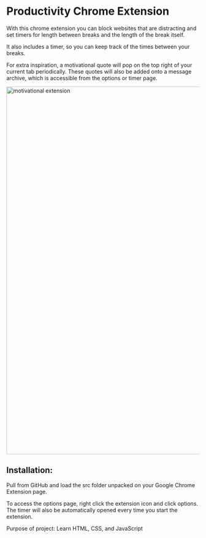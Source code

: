 # Productivity Chrome Extension
With this chrome extension you can block websites that are distracting and set timers for length between breaks and the length of the break itself. 

It also includes a timer, so you can keep track of the times between your breaks. 

For extra inspiration, a motivational quote will pop on the top right of your current tab periodically. These quotes will also be added onto a message archive, which is accessible from the options or timer page.

<img width="960" alt="motivational extension" src="https://user-images.githubusercontent.com/42393264/50673405-34622580-0f92-11e9-80b1-4a0cf1e3fb20.PNG">

## Installation:
Pull from GitHub and load the src folder unpacked on your Google Chrome Extension page.

To access the options page, right click the extension icon and click options. The timer will also be automatically opened every time you start the extension.

Purpose of project: Learn HTML, CSS, and JavaScript
